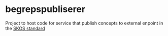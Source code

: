 # begrepspubliserer
Project to host code for service that publish concepts to external enpoint in the [SKOS standard](https://www.w3.org/2004/02/skos/)
